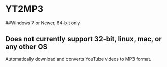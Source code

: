 # YT2MP3
##Windows 7 or Newer, 64-bit only
## Does not currently support 32-bit, linux, mac, or any other OS
Automatically download and converts YouTube videos to MP3 format.
